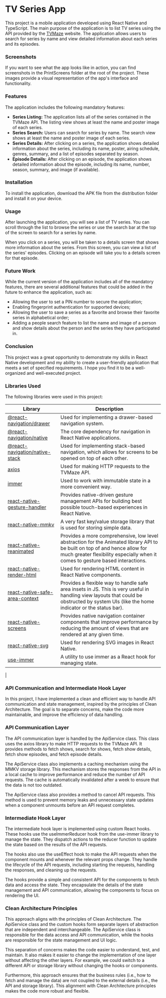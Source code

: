 # TV Series App

This project is a mobile application developed using React Native and TypeScript. The main purpose of the application is to list TV series using the API provided by the [TVMaze](https://www.tvmaze.com/) website. The application allows users to search for series by name and view detailed information about each series and its episodes.

### Screenshots

If you want to see what the app looks like in action, you can find screenshots in the PrintScreens folder at the root of the project. These images provide a visual representation of the app's interface and functionality.

### Features

The application includes the following mandatory features:

- **Series Listing:** The application lists all of the series contained in the TVMaze API. The listing view shows at least the name and poster image of each series.
- **Series Search:** Users can search for series by name. The search view shows at least the name and poster image of each series.
- **Series Details:** After clicking on a series, the application shows detailed information about the series, including its name, poster, airing schedule, genres, summary, and a list of episodes separated by season.
- **Episode Details:** After clicking on an episode, the application shows detailed information about the episode, including its name, number, season, summary, and image (if available).

### Installation

To install the application, download the APK file from the distribution folder and install it on your device.

### Usage

After launching the application, you will see a list of TV series. You can scroll through the list to browse the series or use the search bar at the top of the screen to search for a series by name.

When you click on a series, you will be taken to a details screen that shows more information about the series. From this screen, you can view a list of the series' episodes. Clicking on an episode will take you to a details screen for that episode.

### Future Work

While the current version of the application includes all of the mandatory features, there are several additional features that could be added in the future to enhance the application, such as:

- Allowing the user to set a PIN number to secure the application;
- Enabling fingerprint authentication for supported devices;
- Allowing the user to save a series as a favorite and browse their favorite series in alphabetical order;
- Adding a people search feature to list the name and image of a person and show details about the person and the series they have participated in.

### Conclusion

This project was a great opportunity to demonstrate my skills in React Native development and my ability to create a user-friendly application that meets a set of specified requirements. I hope you find it to be a well-organized and well-executed project.

### Libraries Used

The following libraries were used in this project:

| Library                                                                                       | Description                                                                                                                                                                                                  |
| --------------------------------------------------------------------------------------------- | ------------------------------------------------------------------------------------------------------------------------------------------------------------------------------------------------------------ |
| [@react-navigation/drawer](https://reactnavigation.org/docs/drawer-navigator/)                | Used for implementing a drawer-based navigation system.                                                                                                                                                      |
| [@react-navigation/native](https://reactnavigation.org/)                                      | The core dependency for navigation in React Native applications.                                                                                                                                             |
| [@react-navigation/native-stack](https://reactnavigation.org/docs/native-stack-navigator/)    | Used for implementing stack-based navigation, which allows for screens to be opened on top of each other.                                                                                                    |
| [axios](https://axios-http.com/)                                                              | Used for making HTTP requests to the TVMaze API.                                                                                                                                                             |
| [immer](https://immerjs.github.io/immer/)                                                     | Used to work with immutable state in a more convenient way.                                                                                                                                                  |
| [react-native-gesture-handler](https://docs.swmansion.com/react-native-gesture-handler/)      | Provides native-driven gesture management APIs for building best possible touch-based experiences in React Native.                                                                                           |
| [react-native-mmkv](https://github.com/mrousavy/react-native-mmkv)                            | A very fast key/value storage library that is used for storing simple data.                                                                                                                                  |
| [react-native-reanimated](https://docs.swmansion.com/react-native-reanimated/)                | Provides a more comprehensive, low level abstraction for the Animated library API to be built on top of and hence allow for much greater flexibility especially when it comes to gesture based interactions. |
| [react-native-render-html](https://github.com/meliorence/react-native-render-html)            | Used for rendering HTML content in React Native components.                                                                                                                                                  |
| [react-native-safe-area-context](https://github.com/th3rdwave/react-native-safe-area-context) | Provides a flexible way to handle safe area insets in JS. This is very useful in handling view layouts that could be obstructed by system UIs (like the home indicator or the status bar).                   |
| [react-native-screens](https://github.com/software-mansion/react-native-screens)              | Provides native navigation container components that improve performance by reducing the amount of views that are rendered at any given time.                                                                |
| [react-native-svg](https://github.com/react-native-svg/react-native-svg)                      | Used for rendering SVG images in React Native.                                                                                                                                                               |
| [use-immer](https://github.com/immerjs/use-immer)                                             | A utility to use immer as a React hook for managing state.                                                                                                                                                   |

|

### API Communication and Intermediate Hook Layer

In this project, I have implemented a clean and efficient way to handle API communication and state management, inspired by the principles of Clean Architecture. The goal is to separate concerns, make the code more maintainable, and improve the efficiency of data handling.

### API Communication Layer

The API communication layer is handled by the ApiService class. This class uses the axios library to make HTTP requests to the TVMaze API. It provides methods to fetch shows, search for shows, fetch show details, fetch show episodes, and fetch episode details.

The ApiService class also implements a caching mechanism using the MMKV storage library. This mechanism stores the responses from the API in a local cache to improve performance and reduce the number of API requests. The cache is automatically invalidated after a week to ensure that the data is not too outdated.

The ApiService class also provides a method to cancel API requests. This method is used to prevent memory leaks and unnecessary state updates when a component unmounts before an API request completes.

### Intermediate Hook Layer

The intermediate hook layer is implemented using custom React hooks. These hooks use the useImmerReducer hook from the use-immer library to manage the state. They dispatch actions to the reducer function to update the state based on the results of the API requests.

The hooks also use the useEffect hook to make the API requests when the component mounts and whenever the relevant props change. They handle the lifecycle of the API requests, including starting the requests, handling the responses, and cleaning up the requests.

The hooks provide a simple and consistent API for the components to fetch data and access the state. They encapsulate the details of the state management and API communication, allowing the components to focus on rendering the UI.

### Clean Architecture Principles

This approach aligns with the principles of Clean Architecture. The ApiService class and the custom hooks form separate layers of abstraction that are independent and interchangeable. The ApiService class is responsible for the data access and API communication, while the hooks are responsible for the state management and UI logic.

This separation of concerns makes the code easier to understand, test, and maintain. It also makes it easier to change the implementation of one layer without affecting the other layers. For example, we could switch to a different API or storage library without changing the hooks or components.

Furthermore, this approach ensures that the business rules (i.e., how to fetch and manage the data) are not coupled to the external details (i.e., the API and storage library). This alignment with Clean Architecture principles makes the code more robust and flexible.

